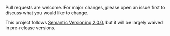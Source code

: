 Pull requests are welcome. For major changes, please open an issue first to discuss what you would like to change.

This project follows [Semantic Versioning 2.0.0.](https://semver.org/) but it will be largely waived in pre-release versions.
